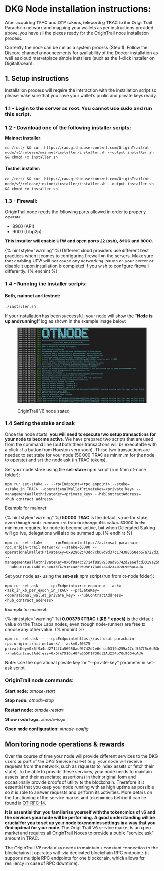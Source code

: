 # DKG Node installation instructions:

After acquiring TRAC and OTP tokens, teleporting TRAC to the OriginTrail Parachain network and mapping your wallets as per instructions provided above, you have all the pieces ready for the OriginTrail node installation process.

Currently the node can be run as a system process (Step 1). Follow the Discord channel announcements for availability of the Docker installation as well as cloud marketplace simple installers (such as the 1-click installer on DigitalOcean).

## 1. Setup instructions

Installation process will require the interaction with the installation script so please make sure that you have your wallet’s public and private keys ready.

### 1.1 - Login to the server as root. You cannot use sudo and run this script.

### 1.2 - Download one of the following installer scripts:

**Mainnet installer:**

```
cd /root/ && curl https://raw.githubusercontent.com/OriginTrail/ot-node/v6/release/mainnet/installer/installer.sh --output installer.sh && chmod +x installer.sh
```

#### **Testnet installer:**

```
cd /root/ && curl https://raw.githubusercontent.com/OriginTrail/ot-node/v6/release/testnet/installer/installer.sh --output installer.sh && chmod +x installer.sh
```

### 1.3 - **Firewall**:

OriginTrail node needs the following ports allowed in order to properly operate:

* 8900 (API)
* 9000 (Libp2p)

**This installer will enable UFW and open ports 22 (ssh), 8900 and 9000.**&#x20;

{% hint style="warning" %}
Different cloud providers use different best practices when it comes to configuring firewall on the servers. Make sure that enabling UFW will not cause any networking issues on your server or disable it upon installation is completed if you wish to configure firewall differently. &#x20;
{% endhint %}

### 1.4 - **Running the installer scripts**:

#### **Both, mainnet and testnet:**

```
./installer.sh
```

If your installation has been successful, your node will show the “**Node is up and running!**” log as shown in the example image below:

<figure><img src="../../.gitbook/assets/Screenshot 2022-11-16 at 18.29.58.png" alt=""><figcaption><p>OriginTrail V6 node stated</p></figcaption></figure>

### **1.4 Setting the stake and ask**

Once the node starts, **you will need to execute two setup transactions for your node to become active**. We have prepared two scripts that are used from the command line (but both these transactions will be executable with a click of a button from Houston very soon). These two transactions are needed to set stake for your node (50 000 TRAC as minimum for the node to operate) and set the node ask (in TRAC tokens).

Set your node stake using the **set-stake** npm script (run from ot-node folder):&#x20;

```
npm run set-stake -- --rpcEndpoint=<rpc_enpoint> --stake=<stake_in_TRAC> --operationalWalletPrivateKey=<private_key> --managementWalletPrivateKey=<private_key> --hubContractAddress=<hub_contract_address> 
```

Example for mainnet:&#x20;

{% hint style="warning" %}
**50000** **TRAC** is the default value for stake, even though node-runners are free to change this value. 50000 is the minimum required for node to become active, but when Delegated Staking will go live, delegations will also be summed up.
{% endhint %}

```
npm run set-stake -- --rpcEndpoint=https://astrosat-parachain-rpc.origin-trail.network/ --stake=50000 --operationalWalletPrivateKey=0x92962c43dd7cb66d9d37c174388558eb57a722d33f65f91398a5a2714c36fdc4 --managementWalletPrivateKey=0x6f9a4cd2714f8a56950ad96742d2e6efcd0319a259a47cf56775c6d63e731e67 --hubContractAddress=0x5fA7916c48Fe6D5F1738d12Ad234b78c90B4cAdA 
```

Set your node ask using the **set-ask** npm script (run from ot-node folder):&#x20;

```
npm run set-ask -- --rpcEndpoint=<rpc_enpoint> --ask=<ask_in_kb_per_epoch_in_TRAC> --privateKey=<operational_wallet_private_key> --hubContractAddress=<hub_contract_address>
```

Example for mainnet:&#x20;

{% hint style="warning" %}
**0.00375 $TRAC / (KB \* epoch)** is the default value on the Trace Labs nodes, even though node-runners are free to choose any other value.
{% endhint %}

```
npm run set-ask -- --rpcEndpoint=https://astrosat-parachain-rpc.origin-trail.network/ --ask=0.00375 --privateKey=0x6f9a4cd2714f8a56950ad96742d2e6efcd0319a259a47cf56775c6d63e731e67 --hubContractAddress=0x5fA7916c48Fe6D5F1738d12Ad234b78c90B4cAdA 
```

Note: Use the operational private key for "--private-key" parameter in set-ask script

### **OriginTrail node commands:**

**Start node:** _otnode-start_&#x20;

**Stop node:** _otnode-stop_&#x20;

**Restart node:** _otnode-restart_&#x20;

**Show node logs:** _otnode-logs_&#x20;

**Open node configuration:** _otnode-config_

## Monitoring node operations & rewards

Over the course of time your node will provide different services to the DKG users as part of the DKG Service market (e.g. your node will receive requests from the network, such as requests to index assets or fetch their state). To be able to provide these services, your node needs to maintain assets (and their associated assertions) in their original form and occasionally provide proofs of utility to the blockchain. Therefore it is essential that you keep your node running with as high uptime as possible so it is able to answer requests and perform its activities. More details on the functioning of the service market and tokenomics behind it can be found in [OT-RFC-14](https://github.com/OriginTrail/OT-RFC-repository/blob/main/RFCs/OT-RFC-14%20DKG%20v6%20TRAC%20Tokenomics.pdf).

**It is essential that you familiarise yourself with the tokenomics of v6 and the services your node will be performing. A good understanding will be crucial for you to set up your node tokenomics settings in a way that you find optimal for your node.** The OriginTrail V6 service market is an open market and requires all OriginTrail Nodes to provide a public “service ask” amount in TRAC.

The OriginTrail V6 node also needs to maintain a constant connection to the blockchains it operates with via dedicated blockchain RPC endpoints (it supports multiple RPC endpoints for one blockchain, which allows for resiliency in case of RPC downtime).



